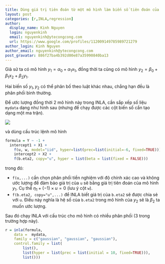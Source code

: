 ```yaml
---
title: Dùng giá trị tiên đoán từ một mô hình làm biến số tiên đoán của mô hình khác
layout: post
categories: [r,INLA,regression]
author:
  display_name: Kinh Nguyen
  login: nguyenkinh
  email: nguyenkinh@ytecongcong.com
  url: https://www.google.com/profiles/112009149785989721279
author_login: Kinh Nguyen
author_email: nguyenkinh@ytecongcong.com
post_gravatar: 886f27ba4b392d00e87a35990840ba13
---
```


Giả sử ta có mô hình $y_1 = \alpha_0 +\alpha_1x_1$, 
đồng thời ta cũng có mô hình $y_2 = \beta_0 + \beta_1x_2 + \beta_2 y_1$.

Hai biến số $y_1, y_2$ có thể phân bố theo luật khác nhau, chẳng hạn đều là phân phối bình thường.

Để ước lượng đồng thời 2 mô hình này trong INLA, cần sắp xếp số liệu `mydata` dạng như hình sau (nhưng để chạy được các cột biến số cần tạo dạng một ma trận).

![](https://i.imgur.com/tImyVN8.png)

và dùng cấu trúc lệnh mô hình

```r
formula = Y ~ -1 + 
  intercept1 + X1 + 
    f(u, w, model="iid", hyper=list(prec=list(initial=-6, fixed=TRUE))) + 
    intercept2 + X2 +
    f(b.eta2, copy="u", hyper = list(beta = list(fixed = FALSE)))
```

trong đó:

- `f(u,...)` cần chọn phân phối tiền nghiệm với độ chính xác cao và không ước lượng để đảm bảo giá trị của `u` sẽ bằng giá trị tiên đoán của mô hình $y_1$. Cụ thể $\eta_1 + (-1)\times u =0$ (lưu ý cột `w`).
- `f(b.eta2, copy="u",...)` để INLA biết giá trị của `b.eta2` sẽ được chia sẻ với `u`. Điều này nghĩa là hệ số của `b.eta2` trong mô hình của $y_2$ sẽ là $\beta_2$ ta muốn ước lượng. 

Sau đó chạy INLA với cấu trúc cho mô hình có nhiều phân phối (3 trong trường hợp này).

```r
r = inla(formula,
    data =  mydata,
    family = c("gaussian", "gaussian", "gaussian"),
    control.family = list(
        list(),
        list(hyper = list(prec = list(initial = 10, fixed=TRUE))),
        list()))
```
